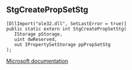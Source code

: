 ## StgCreatePropSetStg

```
[DllImport("ole32.dll", SetLastError = true)]
public static extern int StgCreatePropSetStg(
   IStorage pStorage,
   uint dwReserved,
   out IPropertySetStorage ppPropSetStg
);
```

[Microsoft documentation](https://docs.microsoft.com/en-us/windows/win32/api/propsys/nf-propsys-stgcreatepropsetstg)
